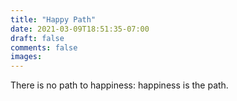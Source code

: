 ```yaml
---
title: "Happy Path"
date: 2021-03-09T18:51:35-07:00
draft: false
comments: false
images:
---
```


There is no path to happiness: happiness is the path.
